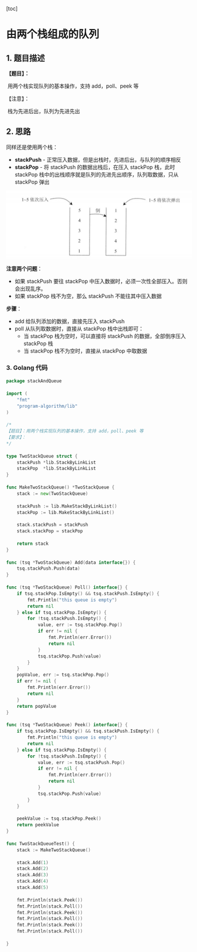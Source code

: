 [toc]



# 由两个栈组成的队列



## 1. 题目描述

**【题目】：**

​	用两个栈实现队列的基本操作，支持 add，poll、peek 等



【注意】：

​	栈为先进后出，队列为先进先出



## 2. 思路



同样还是使用两个栈：

- **stackPush** - 正常压入数据，但是出栈时，先进后出，与队列的顺序相反 
- **stackPop** - 将 stackPush 的数据出栈后，在压入 stackPop 栈，此时 stackPop 栈中的出栈顺序就是队列的先进先出顺序，队列取数据，只从 stackPop 弹出



![两个栈实现队列](https://raw.githubusercontent.com/Nevermore12321/LeetCode/blog/%E5%B7%A6%E7%A8%8B%E4%BA%91%E7%AE%97%E6%B3%95200%E9%A2%98/%E4%B8%A4%E4%B8%AA%E6%A0%88%E5%AE%9E%E7%8E%B0%E9%98%9F%E5%88%97.PNG)



**注意两个问题**：

- 如果 stackPush 要往 stackPop 中压入数据时，必须一次性全部压入。否则会出现乱序。
- 如果 stackPop 栈不为空，那么 stackPush 不能往其中压入数据



**步骤**：

- add 给队列添加的数据，直接先压入 stackPush 
- poll 从队列取数据时，直接从 stackPop 栈中出栈即可：
  - 当 stackPop 栈为空时，可以直接将 stackPush 的数据，全部倒序压入 stackPop 栈
  - 当 stackPop 栈不为空时，直接从 stackPop 中取数据



### 3. Golang 代码



```go	
package stackAndQueue

import (
	"fmt"
	"program-algorithm/lib"
)

/*
【题目】：用两个栈实现队列的基本操作，支持 add，poll、peek 等
【要求】：
*/

type TwoStackQueue struct {
	stackPush *lib.StackByLinkList
	stackPop  *lib.StackByLinkList
}

func MakeTwoStackQueue() *TwoStackQueue {
	stack := new(TwoStackQueue)

	stackPush := lib.MakeStackByLinkList()
	stackPop := lib.MakeStackByLinkList()

	stack.stackPush = stackPush
	stack.stackPop = stackPop

	return stack
}

func (tsq *TwoStackQueue) Add(data interface{}) {
	tsq.stackPush.Push(data)
}

func (tsq *TwoStackQueue) Poll() interface{} {
	if tsq.stackPop.IsEmpty() && tsq.stackPush.IsEmpty() {
		fmt.Println("this queue is empty")
		return nil
	} else if tsq.stackPop.IsEmpty() {
		for !tsq.stackPush.IsEmpty() {
			value, err := tsq.stackPop.Pop()
			if err != nil {
				fmt.Println(err.Error())
				return nil
			}
			tsq.stackPop.Push(value)
		}
	}
	popValue, err := tsq.stackPop.Pop()
	if err != nil {
		fmt.Println(err.Error())
		return nil
	}
	return popValue
}

func (tsq *TwoStackQueue) Peek() interface{} {
	if tsq.stackPop.IsEmpty() && tsq.stackPush.IsEmpty() {
		fmt.Println("this queue is empty")
		return nil
	} else if tsq.stackPop.IsEmpty() {
		for !tsq.stackPush.IsEmpty() {
			value, err := tsq.stackPush.Pop()
			if err != nil {
				fmt.Println(err.Error())
				return nil
			}
			tsq.stackPop.Push(value)
		}
	}

	peekValue := tsq.stackPop.Peek()
	return peekValue
}

func TwoStackQueueTest() {
	stack := MakeTwoStackQueue()

	stack.Add(1)
	stack.Add(2)
	stack.Add(3)
	stack.Add(4)
	stack.Add(5)

	fmt.Println(stack.Peek())
	fmt.Println(stack.Poll())
	fmt.Println(stack.Peek())
	fmt.Println(stack.Poll())
	fmt.Println(stack.Peek())
	fmt.Println(stack.Poll())

}
```

